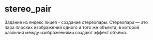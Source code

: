# stereo_pair
Задание из яндекс лицея - создание стереопары. Стереопара — это пара плоских изображений одного и того же объекта, в которой различия между изображениями создают эффект объёма.
